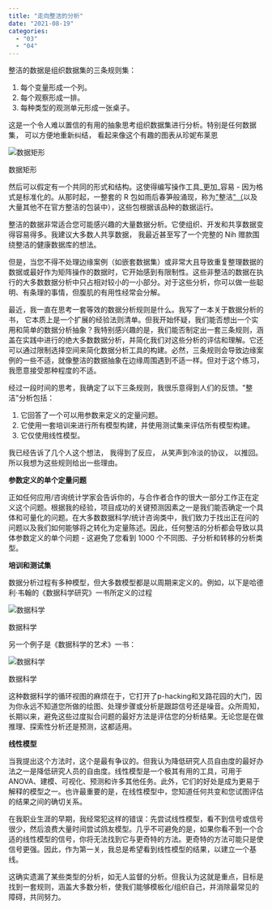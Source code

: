 ```yaml
---
title: "走向整洁的分析"
date: "2021-08-19"
categories: 
  - "03"
  - "04"
---
```


整洁的数据是组织数据集的三条规则集：

1. 每个变量形成一个列。
2. 每个观察形成一排。
3. 每种类型的观测单元形成一张桌子。

这是一个令人难以置信的有用的抽象思考组织数据集进行分析。特别是任何数据集， 可以方便地重新纠结， 看起来像这个有趣的图表从珍妮布莱恩

![数据矩形](images/c986e770-406a-11e7-8104-8eb8228dd317.png)

数据矩形

然后可以假定有一个共同的形式和结构。这使得编写操作工具_更加_容易 - 因为格式是标准化的。从那时起，一整套的 R 包如雨后春笋般涌现，称为["](http://tidyverse.org/)整洁["（](http://tidyverse.org/)以及大量其他不在官方整洁的包装中），这些包根据该品种的数据运行。

整洁的数据非常适合您可能感兴趣的大量数据分析。它使组织、开发和共享数据变得容易得多。我建议大多数人共享数据， 我最近甚至写了一个完整的 Nih 赠款围绕整洁的健康数据库的想法。

但是，当您不得不处理边缘案例（如嵌套数据集）或非常大且导致重复整理数据的数据或最好作为矩阵操作的数据时，它开始感到有限制性。这些非整洁的数据在执行的大多数数据分析中只占相对较小的一小部分。对于这些分析，你可以做一些聪明、有条理的事情，但腹肌的有用性经常会分解。

最近，我一直在思考一套等效的数据分析规则是什么。我写了一本关于数据分析的书， 它本质上是一个扩展的经验法则清单。但我开始怀疑，我们能否想出一个实用和简单的数据分析抽象？我特别感兴趣的是，我们能否制定出一套三条规则，涵盖在实践中进行的绝大多数数据分析，并简化我们对这些分析的评估和理解。它还可以通过限制选择空间来简化数据分析工具的构建。必然，三条规则会导致边缘案例的一些不适，就像整洁的数据抽象在边缘周围遇到不适一样。但对于这个练习，我愿意接受那种程度的不适。

经过一段时间的思考，我确定了以下三条规则，我很乐意得到人们的反馈。"整洁"分析包括：

1. 它回答了一个可以用参数来定义的定量问题。
2. 它使用一套培训来进行所有模型构建，并使用测试集来评估所有模型构建。
3. 它仅使用线性模型。

我已经告诉了几个人这个想法， 我得到了反应， 从笑声到冷淡的协议， 以推回。所以我想为这些规则给出一些理由。

**参数定义的单个定量问题**

正如任何应用/咨询统计学家会告诉你的，与合作者合作的很大一部分工作正在定义这个问题。根据我的经验，项目成功的关键预测因素之一是我们能否确定一个具体和可量化的问题。在大多数数据科学/统计咨询类中，我们致力于找出正在问的问题以及我们如何能够将之转化为定量陈述。因此，任何整洁的分析都会导致以具体参数定义的单个问题 - 这避免了您看到 1000 个不同图、子分析和转移的分析类型。

**培训和测试集**

数据分析过程有多种模型，但大多数模型都是以周期来定义的。例如，以下是哈德利·韦翰的《数据科学研究》一书所定义的过程

![数据科学](images/data-science.png)

数据科学

另一个例子是《数据科学的艺术》一书：

![数据科学](images/2_1_Full_Intro-to-Data-Science-e1486482232872-776x1024.jpg)

数据科学

这种数据科学的循环视图的麻烦在于，它打开了p-hacking和叉路花园的大门，因为你永远不知道您所做的绘图、处理步骤或分析是跟踪信号还是噪音。众所周知，长期以来，避免这些过度拟合问题的最好方法是评估您的分析结果。无论您是在做推理、探索性分析还是预测，这都适用。

**线性模型**

当我提出这个方法时，这个是最有争议的。但我认为降低研究人员自由度的最好办法之一是降低研究人员的自由度。线性模型是一个极其有用的工具，可用于 ANOVA、建模、可视化、预测和许多其他任务。此外，它们的好处是成为更易于解释的模型之一。也许最重要的是，在线性模型中，您知道任何共变和您试图评估的结果之间的确切关系。

在我职业生涯的早期，我经常犯这样的错误：先尝试线性模型，看不到信号或信号很少，然后浪费大量时间尝试鸽友模型。几乎不可避免的是，如果你看不到一个合适的线性模型的信号，你将无法找到它与更奇特的方法。更奇特的方法可能只是使信号更强。因此，作为第一关，我总是希望看到线性模型的结果，以建立一个基线。

这确实遗漏了某些类型的分析，如无人监督的分析。但我认为这就是重点，目标是找到一套规则，涵盖大多数分析，使我们能够模板化/组织自己，并消除最常见的障碍，共同努力。

